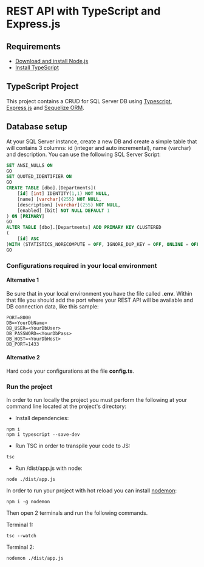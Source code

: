 # REST API with TypeScript and Express.js

## Requirements

- [Download and install Node.js](https://nodejs.org/es/download/)
- [Install TypeScript](https://www.typescriptlang.org/download)

## TypeScript Project

This project contains a CRUD for SQL Server DB using [Typescript](https://www.typescriptlang.org/), [Express.js](https://expressjs.com/es/) and [Sequelize ORM](https://sequelize.org/).

## Database setup

At your SQL Server instance, create a new DB and create a simple table that will contains 3 columns: id (integer and auto incremental), name (varchar) and description. You can use the following SQL Server Script:

```SQL
SET ANSI_NULLS ON
GO
SET QUOTED_IDENTIFIER ON
GO
CREATE TABLE [dbo].[Departments](
	[id] [int] IDENTITY(1,1) NOT NULL,
	[name] [varchar](255) NOT NULL,
    [description] [varchar](255) NOT NULL,
    [enabled] [bit] NOT NULL DEFAULT 1
) ON [PRIMARY]
GO
ALTER TABLE [dbo].[Departments] ADD PRIMARY KEY CLUSTERED 
(
	[id] ASC
)WITH (STATISTICS_NORECOMPUTE = OFF, IGNORE_DUP_KEY = OFF, ONLINE = OFF, OPTIMIZE_FOR_SEQUENTIAL_KEY = OFF) ON [PRIMARY]
GO
```

### Configurations required in your local environment

#### Alternative 1
Be sure that in your local environment you have the file called **.env**. Within that file you should add the port where your REST API will be available and DB connection data, like this sample:

```ENV
PORT=8000
DB=<YourDbName>
DB_USER=<YourDbUser>
DB_PASSWORD=<YourDbPass>
DB_HOST=<YourDbHost>
DB_PORT=1433
```
#### Alternative 2

Hard code your configurations at the file **config.ts**.

### Run the project

In order to run locally the project you must perform the following at your command line located at the project's directory:

- Install dependencies:

```shell
npm i
npm i typescript --save-dev
```

- Run TSC in order to transpile your code to JS:

```shell
tsc
```

- Run /dist/app.js with node:

```shell
node ./dist/app.js
```

In order to run your project with hot reload you can install [nodemon](https://nodemon.io/):

```shell
npm i -g nodemon
```

Then open 2 terminals and run the following commands.

Terminal 1:

```shell
tsc --watch
```

Terminal 2:

```shell
nodemon ./dist/app.js
```

